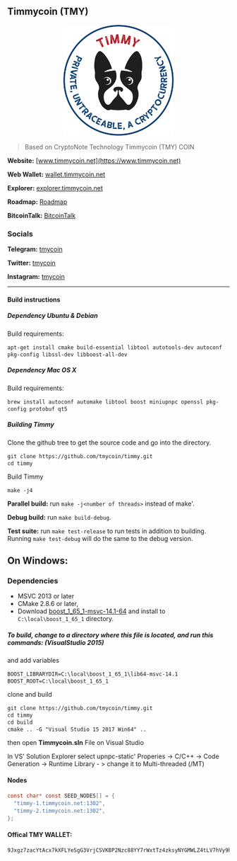 ## Timmycoin (TMY)

<p align="center">
  <img src="https://github.com/tmycoin/timmy/blob/master/logo.png" width="250" />
</p>

> Based on CryptoNote Technology Timmycoin (TMY) COIN

**Website:** [www.timmycoin.net](https://www.timmycoin.net)

**Web Wallet:** [wallet.timmycoin.net](https://wallet.timmycoin.net)

**Explorer:** [explorer.timmycoin.net](https://explorer.timmycoin.net/)

**Roadmap:** [Roadmap](https://www.timmycoin.net/roadmap)

**BitcoinTalk:** [BitcoinTalk](https://bitcointalk.org/index.php?topic=5100223)

### Socials

**Telegram:** [tmycoin](https://t.me/timycoin)

**Twitter:** [tmycoin](https://www.twitter.com/tmycoin)

**Instagram:** [tmycoin](https://www.instagram.com/tmycoin)

_____

#### Build instructions


##### Dependency Ubuntu & Debian

Build requirements:

    apt-get install cmake build-essential libtool autotools-dev autoconf pkg-config libssl-dev libboost-all-dev

##### Dependency Mac OS X

Build requirements:

    brew install autoconf automake libtool boost miniupnpc openssl pkg-config protobuf qt5

##### Building Timmy

Clone the github tree to get the source code and go into the directory.

    git clone https://github.com/tmycoin/timmy.git
    cd timmy

Build Timmy

    make -j4

**Parallel build:** run `make -j<number of threads>` instead of make'.

**Debug build:** run `make build-debug`.

**Test suite:** run `make test-release` to run tests in addition to building. Running `make test-debug` will do the same to the debug version.


## On Windows:

### Dependencies

* MSVC 2013 or later
* CMake 2.8.6 or later, 
* Download [boost_1_65_1-msvc-14.1-64](https://netix.dl.sourceforge.net/project/boost/boost-binaries/1.65.1/boost_1_65_1-msvc-14.1-64.exe) and install to `C:\local\boost_1_65_1` directory.



##### To build, change to a directory where this file is located, and run this commands: (VisualStudio 2015)

and add variables 

    BOOST_LIBRARYDIR=C:\local\boost_1_65_1\lib64-msvc-14.1
    BOOST_ROOT=C:\local\boost_1_65_1

clone and build

    git clone https://github.com/tmycoin/timmy.git
    cd timmy
    cd build
    cmake .. -G "Visual Studio 15 2017 Win64" ..

then open **Timmycoin.sln** File on Visual Studio

In VS' Solution Explorer select upnpc-static' Properies -> C/C++ -> Code Generation -> Runtime Library - > change it to Multi-threaded (/MT)


#### Nodes

```C
const char* const SEED_NODES[] = {
  "timmy-1.timmycoin.net:1302",
  "timmy-2.timmycoin.net:1302",
};
```

#### Offical TMY WALLET:

    9Jxgz7zacYtAcx7kXFLYeSgG3VrjCSVKBP2Nzc88YY7rWxtTz4zksyNYGMWLZ4tLV7hVy9hRDf69XZ5qvnSCUUsZPqb7DNQ
